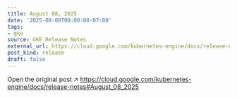 ```yaml
---
title: August 08, 2025
date: '2025-08-08T00:00:00-07:00'
tags:
- gke
source: GKE Release Notes
external_url: https://cloud.google.com/kubernetes-engine/docs/release-notes#August_08_2025
post_kind: release
draft: false
---
```

Open the original post ↗ https://cloud.google.com/kubernetes-engine/docs/release-notes#August_08_2025
